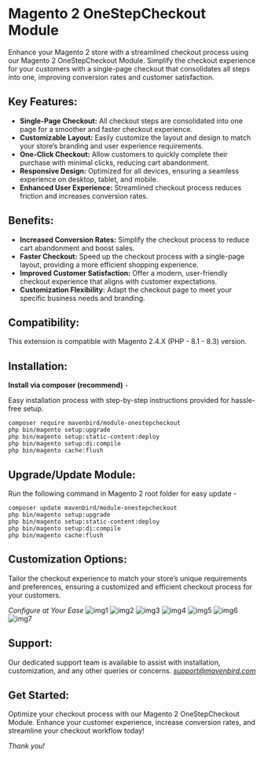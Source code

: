 # Magento 2 OneStepCheckout Module

Enhance your Magento 2 store with a streamlined checkout process using our Magento 2 OneStepCheckout Module. Simplify the checkout experience for your customers with a single-page checkout that consolidates all steps into one, improving conversion rates and customer satisfaction.

## Key Features:

- **Single-Page Checkout:**
All checkout steps are consolidated into one page for a smoother and faster checkout experience.
- **Customizable Layout:**
Easily customize the layout and design to match your store’s branding and user experience requirements.
- **One-Click Checkout:**
Allow customers to quickly complete their purchase with minimal clicks, reducing cart abandonment.
- **Responsive Design:**
Optimized for all devices, ensuring a seamless experience on desktop, tablet, and mobile.
- **Enhanced User Experience:**
Streamlined checkout process reduces friction and increases conversion rates.


## Benefits:

- **Increased Conversion Rates:**
Simplify the checkout process to reduce cart abandonment and boost sales.
- **Faster Checkout:**
Speed up the checkout process with a single-page layout, providing a more efficient shopping experience.
- **Improved Customer Satisfaction:**
Offer a modern, user-friendly checkout experience that aligns with customer expectations.
- **Customization Flexibility:**
Adapt the checkout page to meet your specific business needs and branding.

## Compatibility:
This extension is compatible with Magento 2.4.X (PHP - 8.1 - 8.3) version.

## Installation:
**Install via composer (recommend)** - 

Easy installation process with step-by-step instructions provided for hassle-free setup.
~~~~~~~~~~~~~~~~~~~~~
composer require mavenbird/module-onestepcheckout
php bin/magento setup:upgrade
php bin/magento setup:static-content:deploy
php bin/magento setup:di:compile
php bin/magento cache:flush
~~~~~~~~~~~~~~~~~~~~~

## Upgrade/Update Module:
Run the following command in Magento 2 root folder for easy update -
~~~~~~~~~~~~~~~~~~~~~
composer update mavenbird/module-onestepcheckout
php bin/magento setup:upgrade
php bin/magento setup:static-content:deploy
php bin/magento setup:di:compile
php bin/magento cache:flush
~~~~~~~~~~~~~~~~~~~~~

## Customization Options:

Tailor the checkout experience to match your store’s unique requirements and preferences, ensuring a customized and efficient checkout process for your customers.

*Configure at Your Ease*
![img1](./doc/images/img1.png)
![img2](./doc/images/img2.png)
![img3](./doc/images/img3.png)
![img4](./doc/images/img4.png)
![img5](./doc/images/img5.png)
![img6](./doc/images/img6.png)
![img7](./doc/images/img7.png)


## Support:
Our dedicated support team is available to assist with installation, customization, and any other queries or concerns.
*[support@mavenbird.com](mailto:support@mavenbird.com)*


## Get Started:
Optimize your checkout process with our Magento 2 OneStepCheckout Module. Enhance your customer experience, increase conversion rates, and streamline your checkout workflow today!

*Thank you!*